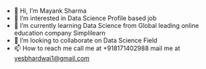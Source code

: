 - 👋  Hi, I’m Mayank Sharma
- 👀 I’m interested in Data Science Profile based job
- 🌱 I’m currently learning Data Science from Global leading online education company Simplilearn
- 💞️ I’m looking to collaborate on Data Science Field
- 📫 How to reach me 
call me at +918171402988
mail me at yesbhardwaj1@gmail.com


<!---
yesbhardwaj1/yesbhardwaj1 is a ✨ special ✨ repository because its `README.md` (this file) appears on your GitHub profile.
You can click the Preview link to take a look at your changes.
--->
